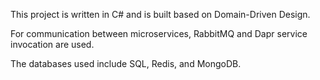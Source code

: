 This project is written in C# and is built based on Domain-Driven Design.

For communication between microservices, RabbitMQ and Dapr service invocation are used.

The databases used include SQL, Redis, and MongoDB.
